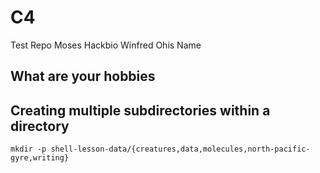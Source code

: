 # C4
Test Repo
Moses 
Hackbio
Winfred
Ohis
Name

## What are your hobbies

## Creating multiple subdirectories within a directory

`mkdir -p shell-lesson-data/{creatures,data,molecules,north-pacific-gyre,writing}`
